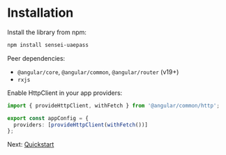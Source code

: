 # Installation

Install the library from npm:

```bash
npm install sensei-uaepass
```

Peer dependencies:
- `@angular/core`, `@angular/common`, `@angular/router` (v19+)
- `rxjs`

Enable HttpClient in your app providers:

```ts
import { provideHttpClient, withFetch } from '@angular/common/http';

export const appConfig = {
  providers: [provideHttpClient(withFetch())]
};
```

Next: [Quickstart](quickstart.md)
